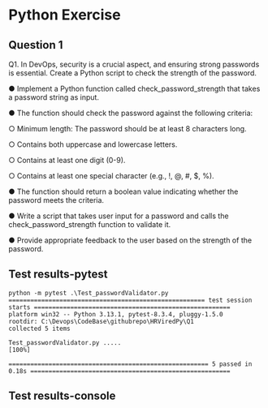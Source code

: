 # Python Exercise

## Question 1 

Q1. In DevOps, security is a crucial aspect, and ensuring strong passwords is essential. Create a Python script to check the strength of the password. 

●       Implement a Python function called check_password_strength that takes a password string as input.

●       The function should check the password against the following criteria:

○       Minimum length: The password should be at least 8 characters long.

○       Contains both uppercase and lowercase letters.

○       Contains at least one digit (0-9).

○       Contains at least one special character (e.g., !, @, #, $, %).

●       The function should return a boolean value indicating whether the password meets the criteria.

●       Write a script that takes user input for a password and calls the check_password_strength function to validate it.

●       Provide appropriate feedback to the user based on the strength of the password.  

## Test results-pytest

```
python -m pytest .\Test_passwordValidator.py
====================================================== test session starts ======================================================
platform win32 -- Python 3.13.1, pytest-8.3.4, pluggy-1.5.0
rootdir: C:\Devops\CodeBase\githubrepo\HRViredPy\Q1
collected 5 items

Test_passwordValidator.py .....                                                                                            [100%]

======================================================= 5 passed in 0.18s ======================================================= 

```
## Test results-console 